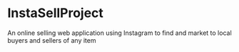 InstaSellProject
================

An online selling web application using Instagram to find and market to local buyers and sellers of any item
